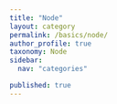 ```yaml
---
title: "Node"
layout: category
permalink: /basics/node/
author_profile: true
taxonomy: Node
sidebar:
  nav: "categories"

published: true
---
```

